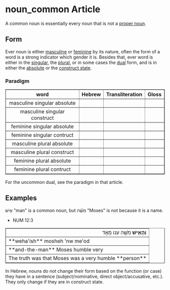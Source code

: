 # noun_common Article
A common noun is essentially every noun that is not a [proper noun](https://git.door43.org/Door43/en-uhg/src/master/content/noun_proper_name/02.md).

## Form
Ever noun is either [masculine](https://git.door43.org/Door43/en-uhg/src/master/content/gender_masculine/02.md) or [feminine](https://git.door43.org/Door43/en-uhg/src/master/content/gender_feminine/02.md) by its nature, often the form of a word is a strong indicator which gender it is. Besides that, ever word is either in the [singular](https://git.door43.org/Door43/en-uhg/src/master/content/number_singular/02.md), the [plural](https://git.door43.org/Door43/en-uhg/src/master/content/number_plural/02.md), or in some cases the [dual](https://git.door43.org/Door43/en-uhg/src/master/content/number_dual/02.md) form, and is in either the [absolute](https://git.door43.org/Door43/en-uhg/src/master/content/state_absolute/02.md) or the [construct state](https://git.door43.org/Door43/en-uhg/src/master/content/state_construct/02.md).

### Paradigm

<table border="1" class="docutils">
<tr class="row-odd"><th>word</th><th>Hebrew</th><th>Transliteration</th><th>Gloss</th>
</tr>
<tr class="row-even" align="center"><td>masculine singular absolute</td><td></td><td></td><td></td>
</tr>
<tr class="row-odd" align="center"><td>masculine singular construct</td><td></td><td></td><td></td>
</tr>
<tr class="row-even" align="center"><td>feminine singular absolute</td><td></td><td></td><td></td>
</tr>
<tr class="row-odd" align="center"><td>feminine singular contruct</td><td></td><td></td><td></td>
</tr>
<tr class="row-even" align="center"><td>masculine plural absolute</td><td></td><td></td><td></td>
</tr>
<tr class="row-odd" align="center"><td>masculine plural construct</td><td></td><td></td><td></td>
</tr>
<tr class="row-even" align="center"><td>feminine plural absolute</td><td></td><td></td><td></td>
</tr>
<tr class="row-odd" align="center"><td>feminine plural contruct</td><td></td><td></td><td></td>
</tr>
</tbody>
</table>
For the uncommon dual, see the paradigm in that article.

## Examples

אִ֖ישׁ "man" is a common noun, but מֹשֶׁ֗ה "Moses" is not because it is a name.

* NUM 12:3
<table border="1" class="docutils">
<colgroup>
<col width="100%" />
</colgroup>
<tbody valign="top">
<tr class="row-odd" align="right"><td><b>וְהָאִ֥ישׁ</b> מֹשֶׁ֖ה ענו מְאֹ֑ד</td>
</tr>
<tr class="row-even"><td>**weha'ish** mosheh 'nw me'od</td>
</tr>
<tr class="row-odd"><td>**and-the-man** Moses humble very</td>
</tr>
<tr class="row-even"><td>The truth was that Moses was a very humble **person**</td>
</tr>
</tbody>
</table>

In Hebrew, nouns do not change their form based on the function (or case) they have in a sentence (subject/nominative, direct object/accusative, etc.). They only change if they are in construct state.